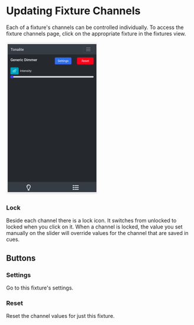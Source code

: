 # Updating Fixture Channels

Each of a fixture's channels can be controlled individually. To access the fixture channels page, click on the appropriate fixture in the fixtures view.

![Fixture channels UI page](../../images/fixture_channels.png)

### Lock

Beside each channel there is a lock icon. It switches from unlocked to locked when you click on it. When a channel is locked, the value you set manually on the slider will override values for the channel that are saved in cues.

## Buttons

### Settings

Go to this fixture's settings.

### Reset

Reset the channel values for just this fixture.
